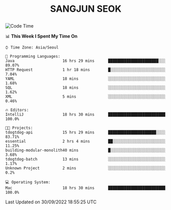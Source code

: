 <h1>
 <p align="center">
   SANGJUN SEOK
 </p>
</h1>

<!--START_SECTION:waka-->
![Code Time](http://img.shields.io/badge/Code%20Time-1%2C855%20hrs%2013%20mins-blue)

📊 **This Week I Spent My Time On** 

```text
⌚︎ Time Zone: Asia/Seoul

💬 Programming Languages: 
Java                     16 hrs 29 mins      ██████████████████████░░░   89.07% 
HTTP Request             1 hr 18 mins        █░░░░░░░░░░░░░░░░░░░░░░░░   7.04% 
YAML                     18 mins             ░░░░░░░░░░░░░░░░░░░░░░░░░   1.68% 
SQL                      18 mins             ░░░░░░░░░░░░░░░░░░░░░░░░░   1.62% 
XML                      5 mins              ░░░░░░░░░░░░░░░░░░░░░░░░░   0.46%

🔥 Editors: 
IntelliJ                 18 hrs 30 mins      █████████████████████████   100.0%

🐱‍💻 Projects: 
tdogtdog-api             15 hrs 29 mins      █████████████████████░░░░   83.71% 
essential                2 hrs 4 mins        ██░░░░░░░░░░░░░░░░░░░░░░░   11.25% 
building-modular-monolith40 mins             █░░░░░░░░░░░░░░░░░░░░░░░░   3.68% 
tdogtdog-batch           13 mins             ░░░░░░░░░░░░░░░░░░░░░░░░░   1.17% 
Unknown Project          2 mins              ░░░░░░░░░░░░░░░░░░░░░░░░░   0.2%

💻 Operating System: 
Mac                      18 hrs 30 mins      █████████████████████████   100.0%

```


 Last Updated on 30/09/2022 18:55:25 UTC
<!--END_SECTION:waka-->
